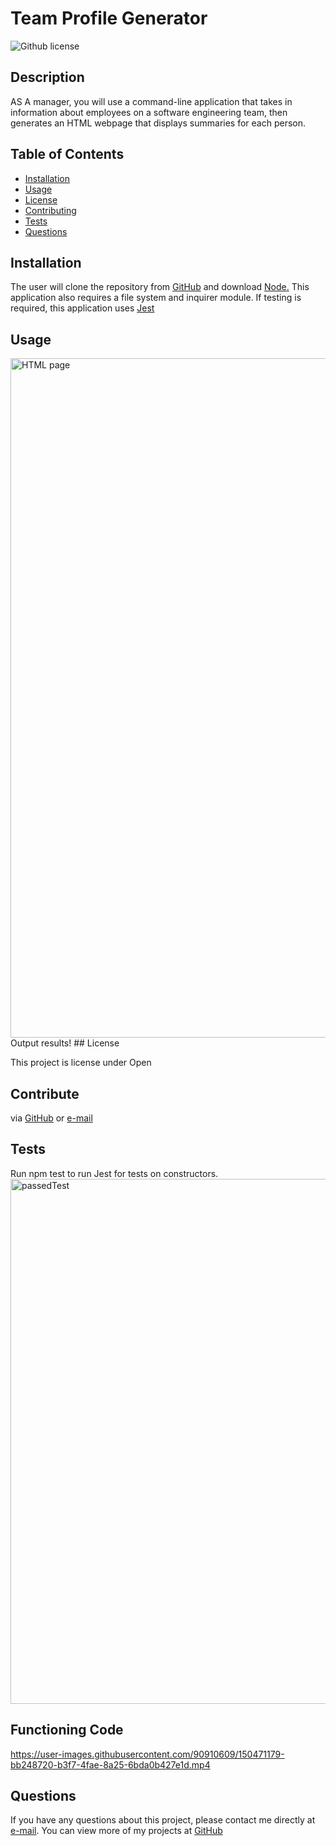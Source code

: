 # Team Profile Generator

![Github license](http://img.shields.io/badge/license-Open-blue.svg)

## Description

AS A manager, you will use a command-line application that takes in information about employees on a software engineering team, then generates an HTML webpage that displays summaries for each person. 
## Table of Contents

- [Installation](#installation)
- [Usage](#usage)
- [License](#license)
- [Contributing](#contributing)
- [Tests](#tests)
- [Questions](#questions)

## Installation

The user will clone the repository from [GitHub](#https://github.com/icyhobbs/teamProfileGenerator) and download [Node.](#https://nodejs.org/en/) This application also requires a file system and inquirer module. If testing is required, this application uses [Jest](#https://jestjs.io/)

## Usage
<img width="1087" alt="HTML page" src="https://user-images.githubusercontent.com/90910609/150471035-afd7bf54-0db9-4a26-ae6d-66cc6d0f94c7.png">
Output results!
## License

This project is license under Open

## Contribute

via [GitHub](#https://github.com/icyhobbs/teamProfileGenerator) or [e-mail](#trackvinny@gmail.com)

## Tests

Run npm test to run Jest for tests on constructors.
<img width="840" alt="passedTest" src="https://user-images.githubusercontent.com/90910609/150471073-06e08065-11a5-4fa4-8ef2-73da19cca293.png">

## Functioning Code 

https://user-images.githubusercontent.com/90910609/150471179-bb248720-b3f7-4fae-8a25-6bda0b427e1d.mp4

## Questions

If you have any questions about this project, please contact me directly at [e-mail](#trackvinny@gmail.com). You can view more of my projects at [GitHub](#https://github.com/icyhobbs)
